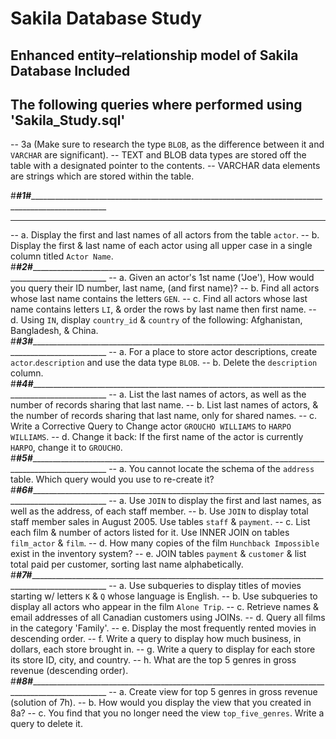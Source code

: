 # Sakila Database Study

## Enhanced entity–relationship model of Sakila Database Included

## The following queries where performed using 'Sakila_Study.sql'

-- 3a (Make sure to research the type `BLOB`, as the difference between it and `VARCHAR` are significant).
-- TEXT and BLOB data types are stored off the table with a designated pointer to the contents.
-- VARCHAR data elements are strings which are stored within the table.

#___#1#____________________________________________________________________________________________________
 -- -------------------------------------------------------------------------------------------------------
  -- a. Display the first and last names of all actors from the table `actor`.
  -- b. Display the first & last name of each actor using all upper case in a single column titled `Actor Name`.
#___#2#____________________________________________________________________________________________________
  -- a. Given an actor's 1st name ('Joe'), How would you query their ID number, last name, (and first name)?
  -- b. Find all actors whose last name contains the letters `GEN`.
   -- c. Find all actors whose last name contains letters `LI`, & order the rows by last name then first name.
  -- d. Using `IN`, display `country_id` & `country` of the following: Afghanistan, Bangladesh, & China.
#___#3#____________________________________________________________________________________________________
  -- a. For a place to store actor descriptions, create `actor`.`description` and use the data type `BLOB`.
  -- b. Delete the `description` column.
#___#4#____________________________________________________________________________________________________
  -- a. List the last names of actors, as well as the number of records sharing that last name.
  -- b. List last names of actors, & the number of records sharing that last name, only for shared names.
  -- c. Write a Corrective Query to Change actor `GROUCHO WILLIAMS` to `HARPO WILLIAMS`.
   -- d. Change it back: If the first name of the actor is currently `HARPO`, change it to `GROUCHO`.
#___#5#____________________________________________________________________________________________________
  -- a. You cannot locate the schema of the `address` table. Which query would you use to re-create it?
#___#6#____________________________________________________________________________________________________
  -- a. Use `JOIN` to display the first and last names, as well as the address, of each staff member.
  -- b. Use `JOIN` to display total staff member sales in August 2005. Use tables `staff` & `payment`.
  -- c. List each film & number of actors listed for it. Use INNER JOIN on tables `film_actor` & `film`.
  -- d. How many copies of the film `Hunchback Impossible` exist in the inventory system?
  -- e. JOIN tables `payment` & `customer` & list total paid per customer, sorting last name alphabetically.
#___#7#____________________________________________________________________________________________________
  -- a. Use subqueries to display titles of movies starting w/ letters `K` & `Q` whose language is English.
  -- b. Use subqueries to display all actors who appear in the film `Alone Trip`.
  -- c. Retrieve names & email addresses of all Canadian customers using JOINs.
  -- d. Query all films in the category 'Family'.
  -- e. Display the most frequently rented movies in descending order.
   -- f. Write a query to display how much business, in dollars, each store brought in.
  -- g. Write a query to display for each store its store ID, city, and country.
  -- h. What are the top 5 genres in gross revenue (descending order).
#___#8#____________________________________________________________________________________________________
  -- a. Create view for top 5 genres in gross revenue (solution of 7h).
  -- b. How would you display the view that you created in 8a?
  -- c. You find that you no longer need the view `top_five_genres`. Write a query to delete it.
